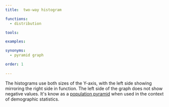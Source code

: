 ```yaml
---
title:  two-way histogram

functions: 
  - distribution

tools:

examples:

synonyms:
  - pyramid graph

order: 1
  
---
```


The histograms use both sizes of the Y-axis, with the left side showing mirroring the right side in function. The left side of the graph does not show negative values. It's know as a [population pyramid](/population-pyramid) when used in the context of demographic statistics. 

<!--more-->
